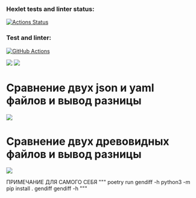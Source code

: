 ### Hexlet tests and linter status:
[![Actions Status](https://github.com/SanichMakakich/python-project-50/workflows/hexlet-check/badge.svg)](https://github.com/SanichMakakich/python-project-50/actions)
### Test and linter:
[![GitHub Actions](https://github.com/SanichMakakich/python-project-50/actions/workflows/main.yml/badge.svg)](https://github.com/SanichMakakich/python-project-50/actions/workflows/main.yml)

<a href="https://codeclimate.com/github/SanichMakakich/python-project-50/maintainability"><img src="https://api.codeclimate.com/v1/badges/5b982efa6ef170732970/maintainability" /></a>
<a href="https://codeclimate.com/github/SanichMakakich/python-project-50/test_coverage"><img src="https://api.codeclimate.com/v1/badges/5b982efa6ef170732970/test_coverage" /></a>

# Сравнение двух json и yaml файлов и вывод разницы

<a href="https://asciinema.org/a/Eaj56ccdd5L2ABsm06xOalXH4" target="_blank"><img src="https://asciinema.org/a/Eaj56ccdd5L2ABsm06xOalXH4.svg" /></a>

# Сравнение двух древовидных файлов и вывод разницы

<a href="https://asciinema.org/a/9hTicv6v7g9T0dgsUbgH0aF0r" target="_blank"><img src="https://asciinema.org/a/9hTicv6v7g9T0dgsUbgH0aF0r.svg" /></a>


ПРИМЕЧАНИЕ ДЛЯ САМОГО СЕБЯ
    """
    poetry run gendiff -h
    python3 -m pip install . gendiff
    gendiff -h 
    """
